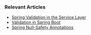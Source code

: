 ### Relevant Articles

- [Spring Validation in the Service Layer](https://www.baeldung.com/spring-service-layer-validation)
- [Validation in Spring Boot](https://www.baeldung.com/spring-boot-bean-validation)
- [Spring Null-Safety Annotations](https://www.baeldung.com/spring-null-safety-annotations)